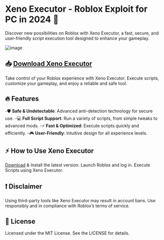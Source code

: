 # Xeno Executor - Roblox Exploit for PC in 2024 🚀

Discover new possibilities on Roblox with Xeno Executor, a fast, secure, and user-friendly script execution tool designed to enhance your gameplay.

![image](https://i9.ytimg.com/vi/UI5fhUj8la0/hq720_custom_1.jpg?sqp=CMjo4LoG-oaymwEhCK4FEIIDSFryq4qpAxMIARUAAAAAGAElAADIQj0AgKJD&rs=AOn4CLAGGQA_J0uWxlL0eMeIsFo1eKdRvQ)

## 📥 [Download Xeno Executor]()
Take control of your Roblox experience with Xeno Executor. Execute scripts, customize your gameplay, and enjoy a reliable and safe tool.

## 🔥 **Features**

-🛡️ **Safe & Undetectable**: Advanced anti-detection technology for secure use.
-💻 **Full Script Support**: Run a variety of scripts, from simple tweaks to advanced mods.
-⚡ **Fast & Optimized**: Execute scripts quickly and efficiently.
-🎮 **User-Friendly**: Intuitive design for all experience levels.

## ⚡ How to Use Xeno Executor

[Download]() & Install the latest version.
Launch Roblox and log in.
Execute Scripts using Xeno Executor.

## ❗ Disclaimer
Using third-party tools like Xeno Executor may result in account bans. Use responsibly and in compliance with Roblox’s terms of service.

## 📜 License
Licensed under the MIT License. See the LICENSE for details.
